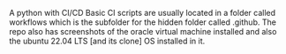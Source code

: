 A python  with CI/CD
Basic CI scripts are usually located in a folder called workflows which is the subfolder for the hidden folder called .github.
The repo also has screenshots of  the oracle virtual machine installed and also the ubuntu 22.04 LTS [and its clone] OS installed in it.
